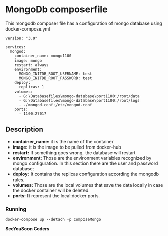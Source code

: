 # MongoDb composerfile
This mongodb composer file has a configuration of mongo database using docker-compose.yml

```
version: "3.9"

services:
  mongod:
    container_name: mongo1100
    image: mongo
    restart: always
    environment:
      MONGO_INITDB_ROOT_USERNAME: test
      MONGO_INITDB_ROOT_PASSWORD: test
    deploy:
      replicas: 1
    volumes:
      - G:\Databasefiles\mongo-database\port1100:/root/data
      - G:\Databasefiles\mongo-database\port1100:/root/logs
      - ./mongod.conf:/etc/mongod.conf    
    ports:
      - 1100:27017

```

## Description
- **container_name:** it is the name of the container
- **image:** it is the image to be pulled from docker-hub
- **restart:** If something goes wrong, the database will restart
- **environment:** Those are the environment variables recognized by mongo configuration. In this section there are the user and password database;
- **deploy:** It contains the replicas configuration according the mongodb rules.
- **volumes:** Those are the local volumes that save the data locally in case the docker container will be deleted.
- **ports:** It represent the local:docker ports.

### Running
```docker-compose up --detach -p ComposeMongo```

**SeeYouSoon Coders**
